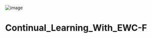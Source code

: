 ![image](https://github.com/Omegon226/Continual_Learning_With_EWC-F/assets/69383841/1ed7a8e6-f150-4195-b7d1-33a5ce06491c)


# Continual_Learning_With_EWC-F
